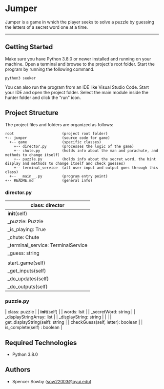 # Jumper
Jumper is a game in which the player seeks to solve a puzzle by guessing the letters of a secret word one at a time.

---
## Getting Started
Make sure you have Python 3.8.0 or newer installed and running on your machine. Open a terminal and browse to the project's root folder. Start the program by running the following command.
```
python3 seeker 
```
You can also run the program from an IDE like Visual Studio Code. Start your IDE and open the project folder. Select the main module inside the hunter folder and click the "run" icon.

## Project Structure
The project files and folders are organized as follows:
```
root                      (project root folder)
+-- jumper                (source code for game)
  +-- game                (specific classes)
    +-- director.py       (processes the logic of the game)
    +-- chute.py          (holds info about the man and parachute, and methods to change itself)
    +-- puzzle.py         (holds info about the secret word, the hint display and methods to change itself and check guesses)
    +-- terminal_service  (all user input and output goes through this class)
  +-- __main__.py         (program entry point)
+-- README.md             (general info)
```

### director.py
| class: director |
| --- |
| __init__(self) |
| _puzzle: Puzzle |
| _is_playing: True |
| _chute: Chute |
| _terminal_service: TerminalService |
| _guess: string |
|  |
| start_game(self) |
| _get_inputs(self) |
| _do_updates(self) |
| _do_outputs(self) |

### puzzle.py
| class: puzzle |
| __init__(self) |
| words: lsit |
| _secretWord: string |
| _displayStringArray: list |
| _displayString: string |
|  |
| get_displayString(self): string |
| checkGuess(self, letter): boolean |
| is_complete(self) : boolean |


## Required Technologies
* Python 3.8.0

## Authors
* Spencer Sowby (sow22003@byui.edu)
